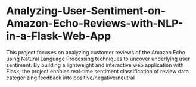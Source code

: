 # Analyzing-User-Sentiment-on-Amazon-Echo-Reviews-with-NLP-in-a-Flask-Web-App
This project focuses on analyzing customer reviews of the Amazon Echo using Natural Language Processing techniques to uncover underlying user sentiment. By building a lightweight and interactive web application with Flask, the project enables real-time sentiment classification of review data categorizing feedback into positive/negative/neutral  
